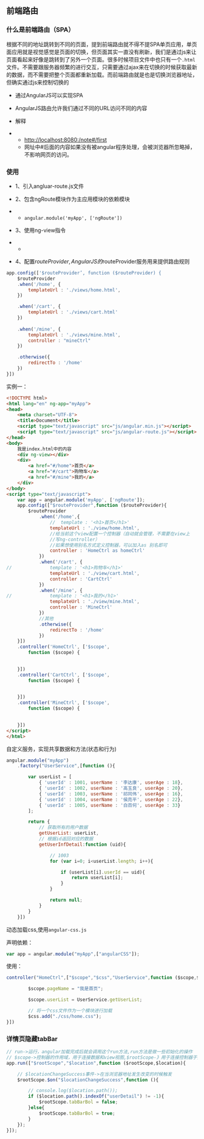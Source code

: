 ## 前端路由

### 什么是前端路由（SPA）

根据不同的地址跳转到不同的页面，提到前端路由就不得不提SPA单页应用，单页面应用就是视觉感觉是页面的切换，但页面其实一直没有刷新，我们是通过js来让页面看起来好像是跳转到了另外一个页面。很多时候项目文件中也只有一个`.html`文件。不需要跟服务器频繁的进行交互，只需要通过ajax来在切换的时候获取最新的数据，而不需要把整个页面都重新加载。而前端路由就是也是切换浏览器地址，但确实通过js来控制切换的

- 通过AngularJS可以实现SPA


- AngularJS路由允许我们通过不同的URL访问不同的内容


- 解释

- - [http://localhost:8080:/note#/first](http://localhost:8080:/note#/first)
  - 网址中#后面的内容如果没有被angular程序处理，会被浏览器所忽略掉，不影响网页的访问。



### 使用

- 1、引入angluar-route.js文件


- 2、包含ngRoute模块作为主应用模块的依赖模块

- - `angular.module('myApp', ['ngRoute'])`


- 3、使用ng-view指令

- - <div ng-view></div>

- 4、配置$routeProvider, AngularJS的$routeProvider服务用来提供路由规则

```javascript
app.config(['$routeProvider’, function ($routeProvider) {
	$routeProvider
	.when('/home', {
		templateUrl : './views/home.html',
	})

	.when('/cart', {
		templateUrl : './views/cart.html'
	})
	
	.when('/mine', {
		templateUrl : './views/mine.html',
		controller : "mineCtrl"
	})

	.otherwise({
		redirectTo : '/home'
	})
}])
```

实例一：

```html
<!DOCTYPE html>
<html lang="en" ng-app="myApp">
<head>
	<meta charset="UTF-8">
	<title>Document</title>
	<script type="text/javascript" src="js/angular.min.js"></script>
	<script type="text/javascript" src="js/angular-route.js"></script>
</head>
<body>
	我是index.html中的内容
	<div ng-view></div>
	<div>
		<a href="#/home">首页</a>
		<a href="#/cart">购物车</a>
		<a href="#/mine">我的</a>
	</div>
</body>
<script type="text/javascript">
	var app = angular.module('myApp', ['ngRoute']);
	app.config(["$routeProvider",function ($routeProvider){
		$routeProvider
			.when('/home',{
				//	template : '<h1>首页</h1>'
				templateUrl : './view/home.html',
				//给当前这个view配置一个控制器（自动就会管理，不需要在view上
				//写ng-controller）
				//如果想使用别名方式定义控制器，可以加入as 别名即可
				controller : 'HomeCtrl as homeCtrl'
			})
			.when('/cart', {
//				template : '<h1>购物车</h1>'
				templateUrl : './view/cart.html',
				controller : 'CartCtrl'
			})
			.when('/mine', {
//				template : '<h1>我的</h1>'
				templateUrl : './view/mine.html',
				controller : 'MineCtrl'
			})
			//其他
			.otherwise({
				redirectTo : '/home'
			})
	}])
	.controller('HomeCtrl', ['$scope', 
		function ($scope) {
			

	}])
	.controller('CartCtrl', ['$scope', 
		function ($scope) {
			

	}])
	.controller('MineCtrl', ['$scope', 
		function ($scope) {
			

	}])
</script>
</html>
```



自定义服务，实现共享数据和方法(状态和行为)

```javascript
angular.module("myApp")
	.factory("UserService",[function (){

		var userList = [
			{ 'userId' : 1001, userName : '李达康', userAge : 18},
			{ 'userId' : 1002, userName : '高玉良', userAge : 20},
			{ 'userId' : 1003, userName : '祁同伟', userAge : 16},
			{ 'userId' : 1004, userName : '侯亮平', userAge : 22},
			{ 'userId' : 1005, userName : '白百何', userAge : 33}
		];

		return {
			// 获取所有的用户数据
			getUserList: userList,
			// 根据id返回对应的数据
			getUserInfDetail:function (uid){

				// 1003
				for (var i=0; i<userList.length; i++){

					if (userList[i].userId == uid){
						return userList[i];
					}
				}

				return null;
			}
		}
	}])
```

动态加载css,使用`angular-css.js`

声明依赖：

```javascript
var app = angular.module("myApp",["angularCSS"]);
```

使用：

```javascript
controller("HomeCtrl",["$scope","$css","UserService",function ($scope,$css,UserService){

		$scope.pageName = "我是首页";

		$scope.userList = UserService.getUserList;

		// 将一个css文件作为一个模块进行加载
		$css.add("./css/home.css");
}])
```



### 详情页隐藏tabBar

```javascript
// run->运行，angular加载完成后就会调用这个run方法,run方法是做一些初始化的操作
// $scope->控制器的作用域，用于连接数据和view视图,$rootScope-》用于连接控制器于控制器
app.run(["$rootScope","$location",function ($rootScope,$location){

	// $locationChangeSuccess事件->在当浏览器地址发生改变的时候触发
	$rootScope.$on("$locationChangeSuccess",function (){

		// console.log($location.path());
		if ($location.path().indexOf("userDetail") != -1){
			$rootScope.tabBarBol = false;
		}else{
			$rootScope.tabBarBol = true;
		}
	});
}]);
```

